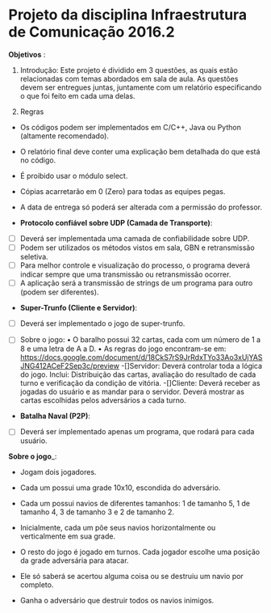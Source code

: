 # Projeto da disciplina Infraestrutura de Comunicação 2016.2
__Objetivos__ :

1. Introdução:
Este projeto é dividido em 3 questões, as quais estão relacionadas com
temas abordados em sala de aula. As questões devem ser entregues juntas,
juntamente com um relatório especificando o que foi feito em cada uma delas.

2. Regras
- Os códigos podem ser implementados em C/C++, Java ou Python (altamente recomendado).
- O relatório final deve conter uma explicação bem detalhada do que está no código.
- É proibido usar o módulo select.
- Cópias acarretarão em 0 (Zero) para todas as equipes pegas.
- A data de entrega só poderá ser alterada com a permissão do professor.

- __Protocolo confiável sobre UDP (Camada de Transporte)__:

- [ ] Deverá ser implementada uma camada de confiabilidade sobre UDP.
- [ ] Podem ser utilizados os métodos vistos em sala, GBN e retransmissão seletiva.
- [ ] Para melhor controle e visualização do processo, o programa deverá indicar sempre que uma transmissão ou retransmissão ocorrer.
- [ ] A aplicação será a transmissão de strings de um programa para outro (podem ser diferentes).

- __Super-Trunfo (Cliente e Servidor)__:

- [ ] Deverá ser implementado o jogo de super-trunfo.

- [ ] Sobre o jogo:
• O baralho possui 32 cartas, cada com um número de 1 a 8 e uma letra de A a D.
• As regras do jogo encontram-se em:
https://docs.google.com/document/d/18CkS7rS9JrRdxTYo33Ao3xUjYASJNG412ACeF2Sep3c/preview
-[]Servidor: Deverá controlar toda a lógica do jogo. Inclui: Distribuição das cartas, avaliação do resultado de cada turno e verificação da condição de vitória.
-[]Cliente: Deverá receber as jogadas do usuário e as mandar para o servidor. Deverá mostrar as cartas escolhidas pelos adversários a cada turno.

- __Batalha Naval (P2P)__:

- [ ] Deverá ser implementado apenas um programa, que rodará para cada usuário.
 
__Sobre o jogo___:

- Jogam dois jogadores.

- Cada um possui uma grade 10x10, escondida do adversário.

- Cada um possui navios de diferentes tamanhos: 1 de tamanho 5, 1 de tamanho 4, 3 de tamanho 3 e 2 de tamanho 2.

- Inicialmente, cada um põe seus navios horizontalmente ou verticalmente em sua grade.

- O resto do jogo é jogado em turnos. Cada jogador escolhe uma posição da grade adversária para atacar.

- Ele só saberá se acertou alguma coisa ou se destruiu um navio por completo.

- Ganha o adversário que destruir todos os navios inimigos.
